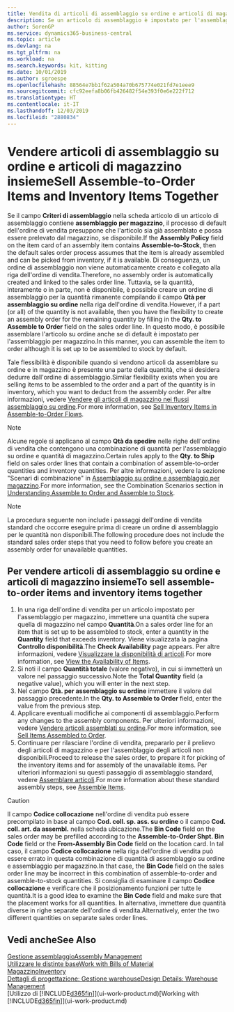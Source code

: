 ```yaml
---
title: Vendita di articoli di assemblaggio su ordine e articoli di magazzino insieme | Microsoft Docs
description: Se un articolo di assemblaggio è impostato per l'assemblaggio per magazzino, il processo dell'ordine di vendita di default presuppone che l'articolo sia già assemblato e che possa essere prelevato dal magazzino, se disponibile. Tuttavia se una parte (o tutta) della quantità non è disponibile, è possibile scegliere al volo di creare un ordine di assemblaggio per la quantità rimanente.
author: SorenGP
ms.service: dynamics365-business-central
ms.topic: article
ms.devlang: na
ms.tgt_pltfrm: na
ms.workload: na
ms.search.keywords: kit, kitting
ms.date: 10/01/2019
ms.author: sgroespe
ms.openlocfilehash: 88564e7bb1f62a504a70b675774e021fd7e1eee9
ms.sourcegitcommit: cfc92eefa8b06fb426482f54e393f0e6e222f712
ms.translationtype: HT
ms.contentlocale: it-IT
ms.lasthandoff: 12/03/2019
ms.locfileid: "2880834"
---
```

# <a name="sell-assemble-to-order-items-and-inventory-items-together"></a><span data-ttu-id="8b22f-104">Vendere articoli di assemblaggio su ordine e articoli di magazzino insieme</span><span class="sxs-lookup"><span data-stu-id="8b22f-104">Sell Assemble-to-Order Items and Inventory Items Together</span></span>
<span data-ttu-id="8b22f-105">Se il campo **Criteri di assemblaggio** nella scheda articolo di un articolo di assemblaggio contiene **assemblaggio per magazzino**, il processo di default dell'ordine di vendita presuppone che l'articolo sia già assemblato e possa essere prelevato dal magazzino, se disponibile.</span><span class="sxs-lookup"><span data-stu-id="8b22f-105">If the **Assembly Policy** field on the item card of an assembly item contains **Assemble-to-Stock**, then the default sales order process assumes that the item is already assembled and can be picked from inventory, if it is available.</span></span> <span data-ttu-id="8b22f-106">Di conseguenza, un ordine di assemblaggio non viene automaticamente creato e collegato alla riga dell'ordine di vendita.</span><span class="sxs-lookup"><span data-stu-id="8b22f-106">Therefore, no assembly order is automatically created and linked to the sales order line.</span></span> <span data-ttu-id="8b22f-107">Tuttavia, se la quantità, interamente o in parte, non è disponibile, è possibile creare un ordine di assemblaggio per la quantità rimanente compilando il campo **Qtà per assemblaggio su ordine** nella riga dell'ordine di vendita.</span><span class="sxs-lookup"><span data-stu-id="8b22f-107">However, if a part (or all) of the quantity is not available, then you have the flexibility to create an assembly order for the remaining quantity by filling in the **Qty. to Assemble to Order** field on the sales order line.</span></span> <span data-ttu-id="8b22f-108">In questo modo, è possibile assemblare l'articolo su ordine anche se di default è impostato per l'assemblaggio per magazzino.</span><span class="sxs-lookup"><span data-stu-id="8b22f-108">In this manner, you can assemble the item to order although it is set up to be assembled to stock by default.</span></span>  

<span data-ttu-id="8b22f-109">Tale flessibilità è disponibile quando si vendono articoli da assemblare su ordine e in magazzino è presente una parte della quantità, che si desidera dedurre dall'ordine di assemblaggio.</span><span class="sxs-lookup"><span data-stu-id="8b22f-109">Similar flexibility exists when you are selling items to be assembled to the order and a part of the quantity is in inventory, which you want to deduct from the assembly order.</span></span> <span data-ttu-id="8b22f-110">Per altre informazioni, vedere [Vendere gli articoli di magazzino nei flussi assemblaggio su ordine](assembly-how-to-sell-inventory-items-in-assemble-to-order-flows.md).</span><span class="sxs-lookup"><span data-stu-id="8b22f-110">For more information, see [Sell Inventory Items in Assemble-to-Order Flows](assembly-how-to-sell-inventory-items-in-assemble-to-order-flows.md).</span></span>  

> [!NOTE]  
>  <span data-ttu-id="8b22f-111">Alcune regole si applicano al campo **Qtà da spedire** nelle righe dell'ordine di vendita che contengono una combinazione di quantità per l'assemblaggio su ordine e quantità di magazzino.</span><span class="sxs-lookup"><span data-stu-id="8b22f-111">Certain rules apply to the **Qty. to Ship** field on sales order lines that contain a combination of assemble-to-order quantities and inventory quantities.</span></span> <span data-ttu-id="8b22f-112">Per altre informazioni, vedere la sezione "Scenari di combinazione" in [Assemblaggio su ordine e assemblaggio per magazzino](assembly-assemble-to-order-or-assemble-to-stock.md).</span><span class="sxs-lookup"><span data-stu-id="8b22f-112">For more information, see the Combination Scenarios section in [Understanding Assemble to Order and Assemble to Stock](assembly-assemble-to-order-or-assemble-to-stock.md).</span></span>  

> [!NOTE]  
>  <span data-ttu-id="8b22f-113">La procedura seguente non include i passaggi dell'ordine di vendita standard che occorre eseguire prima di creare un ordine di assemblaggio per le quantità non disponibili.</span><span class="sxs-lookup"><span data-stu-id="8b22f-113">The following procedure does not include the standard sales order steps that you need to follow before you create an assembly order for unavailable quantities.</span></span>

## <a name="to-sell-assemble-to-order-items-and-inventory-items-together"></a><span data-ttu-id="8b22f-114">Per vendere articoli di assemblaggio su ordine e articoli di magazzino insieme</span><span class="sxs-lookup"><span data-stu-id="8b22f-114">To sell assemble-to-order items and inventory items together</span></span>  
1.  <span data-ttu-id="8b22f-115">In una riga dell'ordine di vendita per un articolo impostato per l'assemblaggio per magazzino, immettere una quantità che supera quella di magazzino nel campo **Quantità**.</span><span class="sxs-lookup"><span data-stu-id="8b22f-115">On a sales order line for an item that is set up to be assembled to stock, enter a quantity in the **Quantity** field that exceeds inventory.</span></span> <span data-ttu-id="8b22f-116">Viene visualizzata la pagina **Controllo disponibilità**.</span><span class="sxs-lookup"><span data-stu-id="8b22f-116">The **Check Availability** page appears.</span></span> <span data-ttu-id="8b22f-117">Per altre informazioni, vedere [Visualizzare la disponibilità di articoli](inventory-how-availability-overview.md).</span><span class="sxs-lookup"><span data-stu-id="8b22f-117">For more information, see [View the Availability of Items](inventory-how-availability-overview.md).</span></span>
2.  <span data-ttu-id="8b22f-118">Si noti il campo **Quantità totale** (valore negativo), in cui si immetterà un valore nel passaggio successivo.</span><span class="sxs-lookup"><span data-stu-id="8b22f-118">Note the **Total Quantity** field (a negative value), which you will enter in the next step.</span></span>  
3.  <span data-ttu-id="8b22f-119">Nel campo **Qtà. per assemblaggio su ordine** immettere il valore del passaggio precedente.</span><span class="sxs-lookup"><span data-stu-id="8b22f-119">In the **Qty. to Assemble to Order** field, enter the value from the previous step.</span></span>  
4.  <span data-ttu-id="8b22f-120">Applicare eventuali modifiche ai componenti di assemblaggio.</span><span class="sxs-lookup"><span data-stu-id="8b22f-120">Perform any changes to the assembly components.</span></span> <span data-ttu-id="8b22f-121">Per ulteriori informazioni, vedere [Vendere articoli assemblati su ordine](assembly-how-to-sell-items-assembled-to-order.md).</span><span class="sxs-lookup"><span data-stu-id="8b22f-121">For more information, see [Sell Items Assembled to Order](assembly-how-to-sell-items-assembled-to-order.md).</span></span>  
5.  <span data-ttu-id="8b22f-122">Continuare per rilasciare l'ordine di vendita, prepararlo per il prelievo degli articoli di magazzino e per l'assemblaggio degli articoli non disponibili.</span><span class="sxs-lookup"><span data-stu-id="8b22f-122">Proceed to release the sales order, to prepare it for picking of the inventory items and for assembly of the unavailable items.</span></span> <span data-ttu-id="8b22f-123">Per ulteriori informazioni su questi passaggio di assemblaggio standard, vedere [Assemblare articoli](assembly-how-to-assemble-items.md).</span><span class="sxs-lookup"><span data-stu-id="8b22f-123">For more information about these standard assembly steps, see [Assemble Items](assembly-how-to-assemble-items.md).</span></span>  

> [!CAUTION]  
>  <span data-ttu-id="8b22f-124">Il campo **Codice collocazione** nell'ordine di vendita può essere precompilato in base al campo **Cod. coll. sp. ass. su ordine** o il campo **Cod. coll. art. da assembl.** nella scheda ubicazione.</span><span class="sxs-lookup"><span data-stu-id="8b22f-124">The **Bin Code** field on the sales order may be prefilled according to the **Assemble-to-Order Shpt. Bin Code** field or the **From-Assembly Bin Code** field on the location card.</span></span> <span data-ttu-id="8b22f-125">In tal caso, il campo **Codice collocazione** nella riga dell'ordine di vendita può essere errato in questa combinazione di quantità di assemblaggio su ordine e assemblaggio per magazzino.</span><span class="sxs-lookup"><span data-stu-id="8b22f-125">In that case, the **Bin Code** field on the sales order line may be incorrect in this combination of assemble-to-order and assemble-to-stock quantities.</span></span> <span data-ttu-id="8b22f-126">Si consiglia di esaminare il campo **Codice collocazione** e verificare che il posizionamento funzioni per tutte le quantità.</span><span class="sxs-lookup"><span data-stu-id="8b22f-126">It is a good idea to examine the **Bin Code** field and make sure that the placement works for all quantities.</span></span> <span data-ttu-id="8b22f-127">In alternativa, immettere due quantità diverse in righe separate dell'ordine di vendita.</span><span class="sxs-lookup"><span data-stu-id="8b22f-127">Alternatively, enter the two different quantities on separate sales order lines.</span></span>  

## <a name="see-also"></a><span data-ttu-id="8b22f-128">Vedi anche</span><span class="sxs-lookup"><span data-stu-id="8b22f-128">See Also</span></span>  
[<span data-ttu-id="8b22f-129">Gestione assemblaggio</span><span class="sxs-lookup"><span data-stu-id="8b22f-129">Assembly Management</span></span>](assembly-assemble-items.md)  
[<span data-ttu-id="8b22f-130">Utilizzare le distinte base</span><span class="sxs-lookup"><span data-stu-id="8b22f-130">Work with Bills of Material</span></span>](inventory-how-work-BOMs.md)  
[<span data-ttu-id="8b22f-131">Magazzino</span><span class="sxs-lookup"><span data-stu-id="8b22f-131">Inventory</span></span>](inventory-manage-inventory.md)  
[<span data-ttu-id="8b22f-132">Dettagli di progettazione: Gestione warehouse</span><span class="sxs-lookup"><span data-stu-id="8b22f-132">Design Details: Warehouse Management</span></span>](design-details-warehouse-management.md)  
<span data-ttu-id="8b22f-133">[Utilizzo di [!INCLUDE[d365fin](includes/d365fin_md.md)]](ui-work-product.md)</span><span class="sxs-lookup"><span data-stu-id="8b22f-133">[Working with [!INCLUDE[d365fin](includes/d365fin_md.md)]](ui-work-product.md)</span></span>
